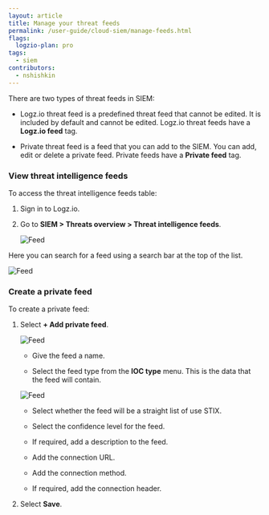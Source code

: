 ```yaml
---
layout: article
title: Manage your threat feeds
permalink: /user-guide/cloud-siem/manage-feeds.html
flags:
  logzio-plan: pro
tags:
  - siem
contributors:
  - nshishkin
---
```


There are two types of threat feeds in SIEM:

* Logz.io threat feed is a predefined threat feed that cannot be edited. It is included by default and cannot be edited. Logz.io threat feeds have a **Logz.io feed** tag.

* Private threat feed is a feed that you can add to the SIEM. You can add, edit or delete a private feed. Private feeds have a **Private feed** tag.


### View threat intelligence feeds

To access the threat intelligence feeds table:


1. Sign in to Logz.io.

2. Go to **SIEM > Threats overview > Threat intelligence feeds**.

   ![Feed](https://dytvr9ot2sszz.cloudfront.net/logz-docs/siem-quick-start/feed-4.png)


Here you can search for a feed using a search bar at the top of the list.

   ![Feed](https://dytvr9ot2sszz.cloudfront.net/logz-docs/siem-quick-start/feed-1.png)



### Create a private feed

To create a private feed:

1. Select **+ Add private feed**.

   ![Feed](https://dytvr9ot2sszz.cloudfront.net/logz-docs/siem-quick-start/feed-2.png)


   * Give the feed a name.

   * Select the feed type from the **IOC type** menu. This is the data that the feed will contain.

   ![Feed](https://dytvr9ot2sszz.cloudfront.net/logz-docs/siem-quick-start/feed-3.png)

   * Select whether the feed will be a straight list of use STIX.

   * Select the confidence level for the feed.

   * If required, add a description to the feed.

   * Add the connection URL.

   * Add the connection method.

   * If required, add the connection header.

10. Select **Save**.
